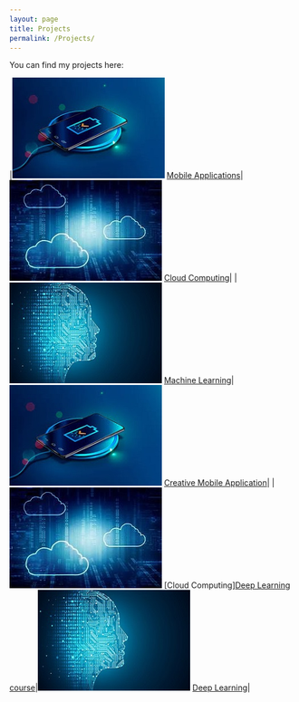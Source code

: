```yaml
---
layout: page
title: Projects
permalink: /Projects/
---
```


You can find my projects here:

|![Mobile Application](assets/Mobile.jpg) [Mobile Applications](https://github.com/farshadsafavi/Android-Applications/)|![Cloud Computing](assets/Cloud.jpg) [Cloud Computing](https://github.com/farshadsafavi/Cloud-Computing/)|
|![Machine Learning](assets/Machine.jpg) [Machine Learning](https://github.com/farshadsafavi/MachineLearning/)|![Mobile Application](assets/Mobile.jpg) [Creative Mobile Application](https://github.com/farshadsafavi/Android-Applications/)|
|![Cloud Computing](assets/Cloud.jpg) [Cloud Computing][Deep Learning course](https://github.com/farshadsafavi/deep-learning-v2-pytorch)|![Machine Learning](assets/Machine.jpg) [Deep Learning](https://github.com/farshadsafavi/DeepLearning/)|
